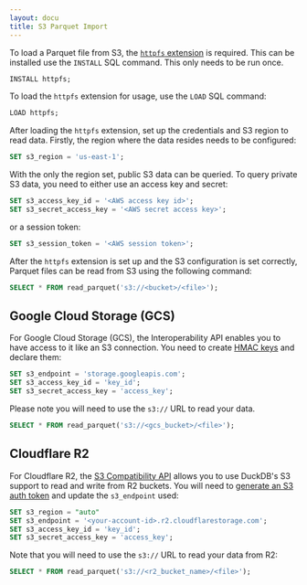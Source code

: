 ```yaml
---
layout: docu
title: S3 Parquet Import
---
```


To load a Parquet file from S3, the [`httpfs` extension](../../extensions/httpfs) is required. This can be installed use the `INSTALL` SQL command. This only needs to be run once.

```sql
INSTALL httpfs;
```

To load the `httpfs` extension for usage, use the `LOAD` SQL command:

```sql
LOAD httpfs;
```

After loading the `httpfs` extension, set up the credentials and S3 region to read data. Firstly, the region where the data
resides needs to be configured:

```sql
SET s3_region = 'us-east-1';
```

With the only the region set, public S3 data can be queried. To query private S3 data, you need to either use an access key and secret:

```sql
SET s3_access_key_id = '<AWS access key id>';
SET s3_secret_access_key = '<AWS secret access key>';
```

or a session token:

```sql
SET s3_session_token = '<AWS session token>';
```

After the `httpfs` extension is set up and the S3 configuration is set correctly, Parquet files can be read from S3 using the following command:

```sql
SELECT * FROM read_parquet('s3://<bucket>/<file>');
```

## Google Cloud Storage (GCS)

For Google Cloud Storage (GCS), the Interoperability API enables you to have access to it like an S3 connection.
You need to create [HMAC keys](https://console.cloud.google.com/storage/settings;tab=interoperability) and declare them:

```sql
SET s3_endpoint = 'storage.googleapis.com';
SET s3_access_key_id = 'key_id';
SET s3_secret_access_key = 'access_key';
```

Please note you will need to use the `s3://` URL to read your data.

```sql
SELECT * FROM read_parquet('s3://<gcs_bucket>/<file>');
```

## Cloudflare R2

For Cloudflare R2, the [S3 Compatibility API](https://developers.cloudflare.com/r2/data-access/s3-api/api/) allows you to use DuckDB's S3 support to read and write from R2 buckets. You will need to [generate an S3 auth token](https://developers.cloudflare.com/r2/data-access/s3-api/tokens/) and update the `s3_endpoint` used:

```sql
SET s3_region = "auto"
SET s3_endpoint = '<your-account-id>.r2.cloudflarestorage.com';
SET s3_access_key_id = 'key_id';
SET s3_secret_access_key = 'access_key';
```

Note that you will need to use the `s3://` URL to read your data from R2:

```sql
SELECT * FROM read_parquet('s3://<r2_bucket_name>/<file>');
```
